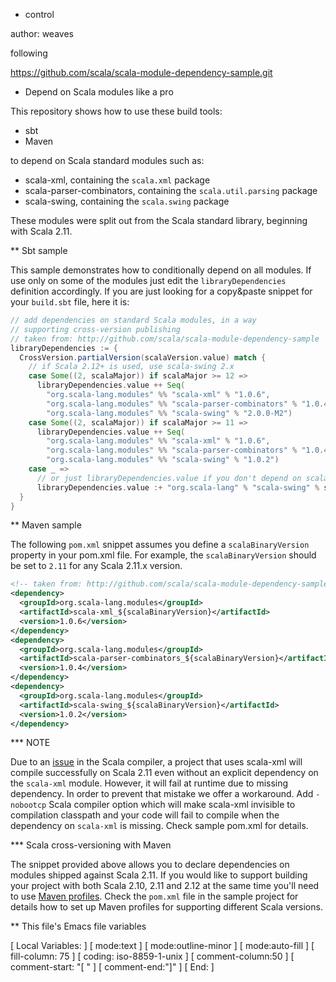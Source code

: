 * control

author: weaves

following

https://github.com/scala/scala-module-dependency-sample.git 

* Depend on Scala modules like a pro

This repository shows how to use these build tools:

  * sbt
  * Maven

to depend on Scala standard modules such as:

  * scala-xml, containing the `scala.xml` package
  * scala-parser-combinators, containing the `scala.util.parsing` package
  * scala-swing, containing the `scala.swing` package

These modules were split out from the Scala standard library, beginning with Scala 2.11.

** Sbt sample

This sample demonstrates how to conditionally depend on all modules. If use only on some of the modules just edit the `libraryDependencies` definition accordingly. If you are just looking for a copy&paste snippet for your `build.sbt` file, here it is:

```scala
// add dependencies on standard Scala modules, in a way
// supporting cross-version publishing
// taken from: http://github.com/scala/scala-module-dependency-sample
libraryDependencies := {
  CrossVersion.partialVersion(scalaVersion.value) match {
    // if Scala 2.12+ is used, use scala-swing 2.x
    case Some((2, scalaMajor)) if scalaMajor >= 12 =>
      libraryDependencies.value ++ Seq(
        "org.scala-lang.modules" %% "scala-xml" % "1.0.6",
        "org.scala-lang.modules" %% "scala-parser-combinators" % "1.0.4",
        "org.scala-lang.modules" %% "scala-swing" % "2.0.0-M2")
    case Some((2, scalaMajor)) if scalaMajor >= 11 =>
      libraryDependencies.value ++ Seq(
        "org.scala-lang.modules" %% "scala-xml" % "1.0.6",
        "org.scala-lang.modules" %% "scala-parser-combinators" % "1.0.4",
        "org.scala-lang.modules" %% "scala-swing" % "1.0.2")
    case _ =>
      // or just libraryDependencies.value if you don't depend on scala-swing
      libraryDependencies.value :+ "org.scala-lang" % "scala-swing" % scalaVersion.value
  }
}
```

** Maven sample

The following `pom.xml` snippet assumes you define a `scalaBinaryVersion` property in your pom.xml file. For example, the `scalaBinaryVersion` should be set to `2.11` for any Scala 2.11.x version.

```xml
<!-- taken from: http://github.com/scala/scala-module-dependency-sample -->
<dependency>
  <groupId>org.scala-lang.modules</groupId>
  <artifactId>scala-xml_${scalaBinaryVersion}</artifactId>
  <version>1.0.6</version>
</dependency>
<dependency>
  <groupId>org.scala-lang.modules</groupId>
  <artifactId>scala-parser-combinators_${scalaBinaryVersion}</artifactId>
  <version>1.0.4</version>
</dependency>
<dependency>
  <groupId>org.scala-lang.modules</groupId>
  <artifactId>scala-swing_${scalaBinaryVersion}</artifactId>
  <version>1.0.2</version>
</dependency>
```

*** NOTE

Due to an [issue](https://issues.scala-lang.org/browse/SI-8358) in the
Scala compiler, a project that uses scala-xml will compile
successfully on Scala 2.11 even without an explicit dependency on the
`scala-xml` module. However, it will fail at runtime due to missing
dependency. In order to prevent that mistake we offer a
workaround. Add `-nobootcp` Scala compiler option which will make
scala-xml invisible to compilation classpath and your code will fail
to compile when the dependency on `scala-xml` is missing. Check sample
pom.xml for details.

*** Scala cross-versioning with Maven

The snippet provided above allows you to declare dependencies on
modules shipped against Scala 2.11. If you would like to support
building your project with both Scala 2.10, 2.11 and 2.12 at the same
time you'll need to use [Maven
profiles](http://maven.apache.org/guides/introduction/introduction-to-profiles.html). Check
the `pom.xml` file in the sample project for details how to set up
Maven profiles for supporting different Scala versions.

** This file's Emacs file variables

[  Local Variables: ]
[  mode:text ]
[  mode:outline-minor ]
[  mode:auto-fill ]
[  fill-column: 75 ]
[  coding: iso-8859-1-unix ]
[  comment-column:50 ]
[  comment-start: "[  "  ]
[  comment-end:"]" ]
[  End: ]


